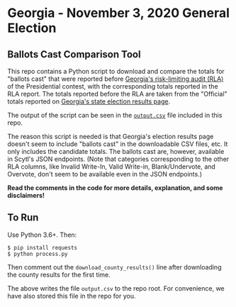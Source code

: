 # Georgia - November 3, 2020 General Election

## Ballots Cast Comparison Tool

This repo contains a Python script to download and compare the totals for "ballots cast" that were reported before [Georgia's risk-limiting audit
(RLA)](https://sos.ga.gov/index.php/elections/historic_first_statewide_audit_of_paper_ballots_upholds_result_of_presidential_race) of the Presidential
contest, with the corresponding totals reported in the RLA report.
The totals reported before the RLA are taken from the "Official" totals
reported on [Georgia's state election results
page](https://results.enr.clarityelections.com/GA/105369/web.264614/#/summary).

The output of the script can be seen in the [`output.csv`](output.csv) file
included in this repo.

The reason this script is needed is that Georgia's election results page
doesn't seem to include "ballots cast" in the downloadable CSV files, etc.
It only includes the candidate totals.  The ballots cast are, however,
available in Scytl's JSON endpoints. (Note that categories corresponding
to the other RLA columns, like Invalid Write-In, Valid Write-in,
Blank/Undervote, and Overvote, don't seem to be available even in the JSON
endpoints.)

**Read the comments in the code for more details, explanation, and
some disclaimers!**

## To Run

Use Python 3.6+. Then:

    $ pip install requests
    $ python process.py

Then comment out the `download_county_results()` line after downloading the
county results for the first time.

The above writes the file `output.csv` to the repo root.  For convenience,
we have also stored this file in the repo for you.
